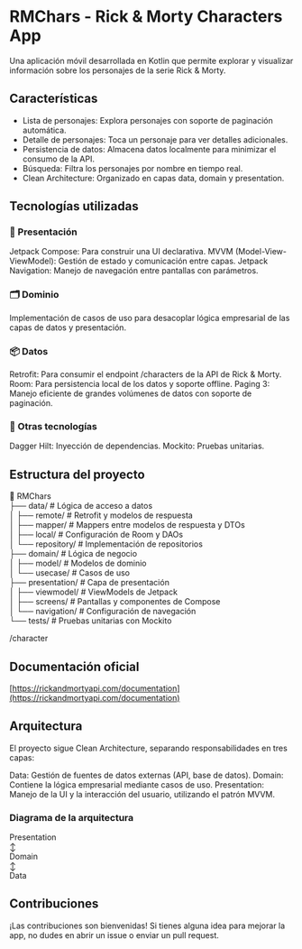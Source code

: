 # RMChars - Rick & Morty Characters App
Una aplicación móvil desarrollada en Kotlin que permite explorar y visualizar información sobre los personajes de la serie Rick & Morty.
## Características
- Lista de personajes: Explora personajes con soporte de paginación automática.
- Detalle de personajes: Toca un personaje para ver detalles adicionales.
- Persistencia de datos: Almacena datos localmente para minimizar el consumo de la API.
- Búsqueda: Filtra los personajes por nombre en tiempo real.
- Clean Architecture: Organizado en capas data, domain y presentation.

## Tecnologías utilizadas
### 📱 Presentación
Jetpack Compose: Para construir una UI declarativa.
MVVM (Model-View-ViewModel): Gestión de estado y comunicación entre capas.
Jetpack Navigation: Manejo de navegación entre pantallas con parámetros.
### 🗂 Dominio
Implementación de casos de uso para desacoplar lógica empresarial de las capas de datos y presentación.
### 📦 Datos
Retrofit: Para consumir el endpoint /characters de la API de Rick & Morty.
Room: Para persistencia local de los datos y soporte offline.
Paging 3: Manejo eficiente de grandes volúmenes de datos con soporte de paginación.
### 🔧 Otras tecnologías
Dagger Hilt: Inyección de dependencias.
Mockito: Pruebas unitarias.

## Estructura del proyecto
📂 RMChars  
 ├── data/                  # Lógica de acceso a datos  
 │   ├── remote/            # Retrofit y modelos de respuesta  
 │   ├── mapper/            # Mappers entre modelos de respuesta y DTOs  
 │   ├── local/             # Configuración de Room y DAOs  
 │   └── repository/        # Implementación de repositorios  
 ├── domain/                # Lógica de negocio  
 │   ├── model/            # Modelos de dominio  
 │   └── usecase/          # Casos de uso  
 ├── presentation/          # Capa de presentación  
 │   ├── viewmodel/         # ViewModels de Jetpack  
 │   ├── screens/           # Pantallas y componentes de Compose  
 │   └── navigation/        # Configuración de navegación  
 └── tests/                 # Pruebas unitarias con Mockito  

/character

## Documentación oficial

[https://rickandmortyapi.com/documentation](https://rickandmortyapi.com/documentation)

## Arquitectura
El proyecto sigue Clean Architecture, separando responsabilidades en tres capas:

Data: Gestión de fuentes de datos externas (API, base de datos).
Domain: Contiene la lógica empresarial mediante casos de uso.
Presentation: Manejo de la UI y la interacción del usuario, utilizando el patrón MVVM.
### Diagrama de la arquitectura
 Presentation  
     ↕  
  Domain  
     ↕  
   Data
 

## Contribuciones
¡Las contribuciones son bienvenidas! Si tienes alguna idea para mejorar la app, no dudes en abrir un issue o enviar un pull request.

